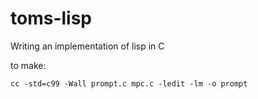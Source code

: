 toms-lisp
=========

Writing an implementation of lisp in C

to make:

    cc -std=c99 -Wall prompt.c mpc.c -ledit -lm -o prompt
